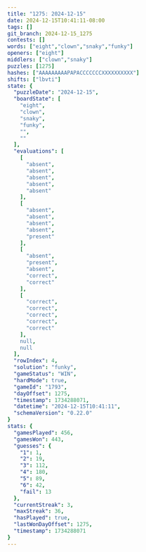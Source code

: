 ```yaml
---
title: "1275: 2024-12-15"
date: 2024-12-15T10:41:11-08:00
tags: []
git_branch: 2024-12-15_1275
contests: []
words: ["eight","clown","snaky","funky"]
openers: ["eight"]
middlers: ["clown","snaky"]
puzzles: [1275]
hashes: ["AAAAAAAAAPAPACCCCCCCXXXXXXXXXX"]
shifts: ["lbvti"]
state: {
  "puzzleDate": "2024-12-15",
  "boardState": [
    "eight",
    "clown",
    "snaky",
    "funky",
    "",
    ""
  ],
  "evaluations": [
    [
      "absent",
      "absent",
      "absent",
      "absent",
      "absent"
    ],
    [
      "absent",
      "absent",
      "absent",
      "absent",
      "present"
    ],
    [
      "absent",
      "present",
      "absent",
      "correct",
      "correct"
    ],
    [
      "correct",
      "correct",
      "correct",
      "correct",
      "correct"
    ],
    null,
    null
  ],
  "rowIndex": 4,
  "solution": "funky",
  "gameStatus": "WIN",
  "hardMode": true,
  "gameId": "1793",
  "dayOffset": 1275,
  "timestamp": 1734288071,
  "datetime": "2024-12-15T10:41:11",
  "schemaVersion": "0.22.0"
}
stats: {
  "gamesPlayed": 456,
  "gamesWon": 443,
  "guesses": {
    "1": 1,
    "2": 19,
    "3": 112,
    "4": 180,
    "5": 89,
    "6": 42,
    "fail": 13
  },
  "currentStreak": 3,
  "maxStreak": 36,
  "hasPlayed": true,
  "lastWonDayOffset": 1275,
  "timestamp": 1734288071
}
---
```

<!-- more -->
